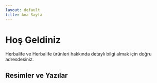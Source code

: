 ```yaml
---
layout: default
title: Ana Sayfa
---
```


# Hoş Geldiniz
Herbalife ve Herbalife ürünleri hakkında detaylı bilgi almak için doğru adresdesiniz.

## Resimler ve Yazılar
